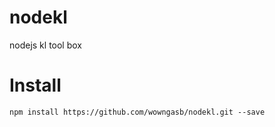 # nodekl

nodejs kl tool box

# Install

```
npm install https://github.com/wowngasb/nodekl.git --save
```
